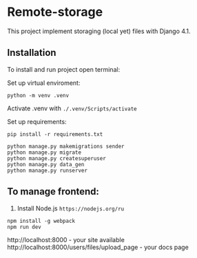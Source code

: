 # Remote-storage
This project implement storaging (local yet) files with Django 4.1.

## Installation
To install and run project open terminal:

Set up virtual enviroment:
```commandline
python -m venv .venv
```
Activate .venv with `./.venv/Scripts/activate`

Set up requirements:
```commandline
pip install -r requirements.txt
```

```
python manage.py makemigrations sender
python manage.py migrate
python manage.py createsuperuser
python manage.py data_gen
python manage.py runserver
```

## To manage frontend:
1. Install Node.js `https://nodejs.org/ru`
```
npm install -g webpack
npm run dev
```

http://localhost:8000 - your site available
http://localhost:8000/users/files/upload_page - your docs page